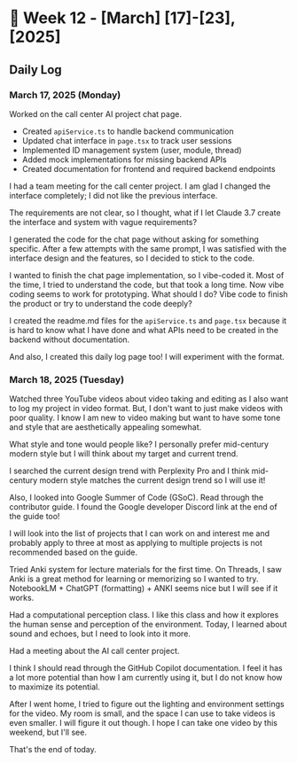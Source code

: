 # 📅 Week 12 - [March] [17]-[23], [2025]

## Daily Log  

### March 17, 2025 (Monday)  

Worked on the call center AI project chat page.

- Created `apiService.ts` to handle backend communication
- Updated chat interface in `page.tsx` to track user sessions
- Implemented ID management system (user, module, thread)
- Added mock implementations for missing backend APIs
- Created documentation for frontend and required backend endpoints

I had a team meeting for the call center project. I am glad I changed the interface completely; I did not like the previous interface.

The requirements are not clear, so I thought, what if I let Claude 3.7 create the interface and system with vague requirements?

I generated the code for the chat page without asking for something specific. After a few attempts with the same prompt, I was satisfied with the interface design and the features, so I decided to stick to the code.

I wanted to finish the chat page implementation, so I vibe-coded it. Most of the time, I tried to understand the code, but that took a long time. Now vibe coding seems to work for prototyping. What should I do? Vibe code to finish the product or try to understand the code deeply?

I created the readme.md files for the `apiService.ts` and `page.tsx` because it is hard to know what I have done and what APIs need to be created in the backend without documentation.

And also, I created this daily log page too! I will experiment with the format.


### March 18, 2025 (Tuesday)

Watched three YouTube videos about video taking and editing as I also want to log my project in video format. But, I don't want to just make videos with poor quality. I know I am new to video making but want to have some tone and style that are aesthetically appealing somewhat.

What style and tone would people like? I personally prefer mid-century modern style but I will think about my target and current trend.

I searched the current design trend with Perplexity Pro and I think mid-century modern style matches the current design trend so I will use it!

Also, I looked into Google Summer of Code (GSoC). Read through the contributor guide. I found the Google developer Discord link at the end of the guide too!

I will look into the list of projects that I can work on and interest me and probably apply to three at most as applying to multiple projects is not recommended based on the guide.

Tried Anki system for lecture materials for the first time. On Threads, I saw Anki is a great method for learning or memorizing so I wanted to try. NotebookLM + ChatGPT (formatting) + ANKI seems nice but I will see if it works.

Had a computational perception class. I like this class and how it explores the human sense and perception of the environment. Today, I learned about sound and echoes, but I need to look into it more.

Had a meeting about the AI call center project.

I think I should read through the GitHub Copilot documentation. I feel it has a lot more potential than how I am currently using it, but I do not know how to maximize its potential.

After I went home, I tried to figure out the lighting and environment settings for the video. My room is small, and the space I can use to take videos is even smaller. I will figure it out though. I hope I can take one video by this weekend, but I'll see.

That's the end of today.